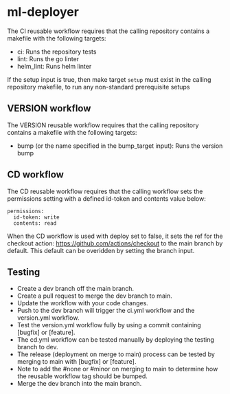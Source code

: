 # ml-deployer

The CI reusable workflow requires that the calling repository contains a makefile with the following targets:
* ci: Runs the repository tests
* lint: Runs the go linter
* helm_lint: Runs helm linter

If the setup input is true, then make target `setup` must exist in the calling repository makefile, to run any non-standard prerequisite setups

## VERSION workflow
The VERSION reusable workflow requires that the calling repository contains a makefile with the following targets:
* bump (or the name specified in the bump_target input): Runs the version bump

## CD workflow
The CD reusable workflow requires that the calling workflow sets the permissions setting with a defined id-token and contents value below:

```
permissions:
  id-token: write
  contents: read
```
When the CD workflow is used with deploy set to false, it sets the ref for the checkout action: https://github.com/actions/checkout to the main branch by default. This default can be overidden by setting the branch input.

## Testing

* Create a dev branch off the main branch.
* Create a pull request to merge the dev branch to main.
* Update the workflow with your code changes.
* Push to the dev branch will trigger the ci.yml workflow and the version.yml workflow.
* Test the version.yml workflow fully by using a commit containing [bugfix] or [feature].
* The cd.yml workflow can be tested manually by deploying the testing branch to dev.
* The release (deployment on merge to main) process can be tested by merging to main with [bugfix] or [feature]. 
* Note to add the #none or #minor on merging to main to determine how the reusable workflow tag should be bumped.
* Merge the dev branch into the main branch.
